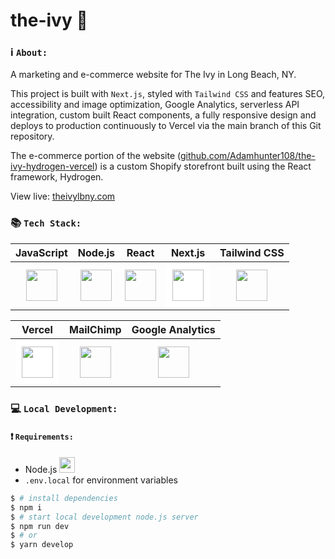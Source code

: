 # the-ivy 🌿

### ℹ️ `About:` 
A marketing and e-commerce website for The Ivy in Long Beach, NY.  

This project is built with `Next.js`, styled with `Tailwind CSS` and features SEO, accessibility and image optimization, Google Analytics, serverless API integration, custom built React components, a fully responsive design and deploys to production continuously to Vercel via the main branch of this Git repository.  

The e-commerce portion of the website ([github.com/Adamhunter108/the-ivy-hydrogen-vercel](https://github.com/Adamhunter108/the-ivy-hydrogen-vercel)) is a custom Shopify storefront built using the React framework, Hydrogen.  

View live: [theivylbny.com](https://www.theivylbny.com)

### 📚 `Tech Stack:`
| JavaScript | Node.js | React | Next.js | Tailwind CSS |
| :----: | :----: | :----: | :----: | :----: |
| <img src="https://cdn.worldvectorlogo.com/logos/logo-javascript.svg" width="50" height="50"/> | <img src="https://cdn.worldvectorlogo.com/logos/nodejs-icon.svg" width="50" height="50"/> | <img src="https://cdn.worldvectorlogo.com/logos/react-2.svg" width="50" height="50"/> | <img src="https://cdn.worldvectorlogo.com/logos/next-js.svg" style="background-color:white;padding:10px;" width="50" height="50"/> | <img src="https://cdn.worldvectorlogo.com/logos/tailwind-css-2.svg" width="50" height="50"/> | 


| Vercel | MailChimp | Google Analytics |
| :----: | :----: | :----: | 
| <img src="https://cdn.worldvectorlogo.com/logos/vercel.svg" style="background-color:white;padding:10px;" width="50" height="50"/> | <img src="https://cdn.worldvectorlogo.com/logos/mailchimp-freddie-icon-wink.svg" width="50" height="50"/> | <img src="https://cdn.worldvectorlogo.com/logos/google-analytics-4.svg" width="50" height="50"/> |


### 💻 `Local Development:`
#### ❗️ `Requirements:`

* Node.js <img src="https://cdn.worldvectorlogo.com/logos/nodejs-icon.svg" width="25" height="25"/> 
* `.env.local` for environment variables

```bash
$ # install dependencies
$ npm i
$ # start local development node.js server
$ npm run dev
$ # or
$ yarn develop
```


<!-- This is a [Next.js](https://nextjs.org/) project bootstrapped with [`create-next-app`](https://github.com/vercel/next.js/tree/canary/packages/create-next-app).

## Getting Started

First, run the development server:

```bash
npm run dev
# or
yarn dev
```

Open [http://localhost:3000](http://localhost:3000) with your browser to see the result.

You can start editing the page by modifying `pages/index.js`. The page auto-updates as you edit the file.

[API routes](https://nextjs.org/docs/api-routes/introduction) can be accessed on [http://localhost:3000/api/hello](http://localhost:3000/api/hello). This endpoint can be edited in `pages/api/hello.js`.

The `pages/api` directory is mapped to `/api/*`. Files in this directory are treated as [API routes](https://nextjs.org/docs/api-routes/introduction) instead of React pages.

## Learn More

To learn more about Next.js, take a look at the following resources:

- [Next.js Documentation](https://nextjs.org/docs) - learn about Next.js features and API.
- [Learn Next.js](https://nextjs.org/learn) - an interactive Next.js tutorial.

You can check out [the Next.js GitHub repository](https://github.com/vercel/next.js/) - your feedback and contributions are welcome!

## Deploy on Vercel

The easiest way to deploy your Next.js app is to use the [Vercel Platform](https://vercel.com/new?utm_medium=default-template&filter=next.js&utm_source=create-next-app&utm_campaign=create-next-app-readme) from the creators of Next.js.

Check out our [Next.js deployment documentation](https://nextjs.org/docs/deployment) for more details. -->

